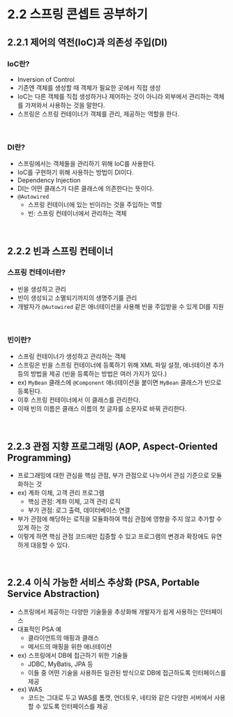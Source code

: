 # 2.2 스프링 콘셉트 공부하기

## 2.2.1 제어의 역전(IoC)과 의존성 주입(DI)

### IoC란?

- Inversion of Control
- 기존엔 객체를 생성할 때 객체가 필요한 곳에서 직접 생성
- IoC는 다른 객체를 직접 생성하거나 제어하는 것이 아니라 외부에서 관리하는 객체를 가져와서 사용하는 것을 말한다.
- 스프링은 스프링 컨테이너가 객체를 관리, 제공하는 역할을 한다.

<br>

### DI란?

- 스프링에서는 객체들을 관리하기 위해 IoC를 사용한다.
- IoC를 구현하기 위해 사용하는 방법이 DI이다.
- Dependency Injection
- DI는 어떤 클래스가 다른 클래스에 의존한다는 뜻이다.
- `@Autowired`
  - 스프링 컨테이너에 있는 빈이라는 것을 주입하는 역할
  - 빈: 스프링 컨테이너에서 관리하는 객체

<br>

## 2.2.2 빈과 스프링 컨테이너

### 스프링 컨테이너란?

- 빈을 생성하고 관리
- 빈이 생성되고 소멸되기까지의 생명주기를 관리
- 개발자가 `@Autowired` 같은 애너테이션을 사용해 빈을 주입받을 수 있게 DI를 지원

<br>

### 빈이란?

- 스프링 컨테이너가 생성하고 관리하는 객체
- 스프링은 빈을 스프링 컨테이너에 등록하기 위해 XML 파일 설정, 애너테이션 추가 등의 방법을 제공 (빈을 등록하는 방법은 여러 가지가 있다.)
- ex) `MyBean` 클래스에 `@Component` 애너테이션을 붙이면 `MyBean` 클래스가 빈으로 등록된다.
- 이후 스프링 컨테이너에서 이 클래스를 관리한다.
- 이때 빈의 이름은 클래스 이름의 첫 글자를 소문자로 바꿔 관리한다.

<br>

## 2.2.3 관점 지향 프로그래밍 (AOP, Aspect-Oriented Programming)

- 프로그래밍에 대한 관심을 핵심 관점, 부가 관점으로 나누어서 관심 기준으로 모듈화하는 것
- ex) 계좌 이체, 고객 관리 프로그램
  - 핵심 관점: 계좌 이체, 고객 관리 로직
  - 부가 관점: 로그 출력, 데이터베이스 연결
- 부가 관점에 해당하는 로직을 모듈화하여 핵심 관점에 영향을 주지 않고 추가할 수 있게 하는 것
- 이렇게 하면 핵심 관점 코드에만 집중할 수 있고 프로그램의 변경과 확장에도 유연하게 대응할 수 있다.

<br>

## 2.2.4 이식 가능한 서비스 추상화 (PSA, Portable Service Abstraction)

- 스프링에서 제공하는 다양한 기술들을 추상화해 개발자가 쉽게 사용하는 인터페이스
- 대표적인 PSA 예
  - 클라이언트의 매핑과 클래스
  - 메서드의 매핑을 위한 애너테이션
- ex) 스프링에서 DB에 접근하기 위한 기술들
  - JDBC, MyBatis, JPA 등
  - 이들 중 어떤 기술을 사용하든 일관된 방식으로 DB에 접근하도록 인터페이스를 제공
- ex) WAS
  - 코드는 그대로 두고 WAS를 톰캣, 언더토우, 네티와 같은 다양한 서버에서 사용할 수 있도록 인터페이스를 제공